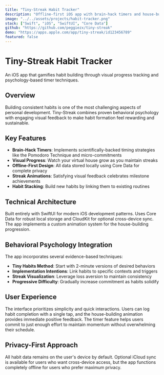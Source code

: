```yaml
---
title: "Tiny-Streak Habit Tracker"
description: "Offline-first iOS app with brain-hack timers and house-building streak animations to build lasting habits."
image: "../../assets/projects/habit-tracker.png"
stack: ["Swift", "iOS", "SwiftUI", "Core Data"]
github: "https://github.com/peggiezx/tiny-streak"
demo: "https://apps.apple.com/app/tiny-streak/id123456789"
featured: false
---
```


# Tiny-Streak Habit Tracker

An iOS app that gamifies habit building through visual progress tracking and psychology-based timer techniques.

## Overview

Building consistent habits is one of the most challenging aspects of personal development. Tiny-Streak combines proven behavioral psychology with engaging visual feedback to make habit formation feel rewarding and sustainable.

## Key Features

- **Brain-Hack Timers**: Implements scientifically-backed timing strategies like the Pomodoro Technique and micro-commitments
- **Visual Progress**: Watch your virtual house grow as you maintain streaks
- **Offline-First Design**: All data stored locally using Core Data for complete privacy
- **Streak Animations**: Satisfying visual feedback celebrates milestone achievements
- **Habit Stacking**: Build new habits by linking them to existing routines

## Technical Architecture

Built entirely with SwiftUI for modern iOS development patterns. Uses Core Data for robust local storage and CloudKit for optional cross-device sync. The app implements a custom animation system for the house-building progression.

## Behavioral Psychology Integration

The app incorporates several evidence-based techniques:
- **Tiny Habits Method**: Start with 2-minute versions of desired behaviors
- **Implementation Intentions**: Link habits to specific contexts and triggers
- **Streak Visualization**: Leverage loss aversion to maintain consistency
- **Progressive Difficulty**: Gradually increase commitment as habits solidify

## User Experience

The interface prioritizes simplicity and quick interactions. Users can log habit completion with a single tap, and the house-building animation provides immediate positive feedback. The timer feature helps users commit to just enough effort to maintain momentum without overwhelming their schedule.

## Privacy-First Approach

All habit data remains on the user's device by default. Optional iCloud sync is available for users who want cross-device access, but the app functions completely offline for users who prefer maximum privacy.